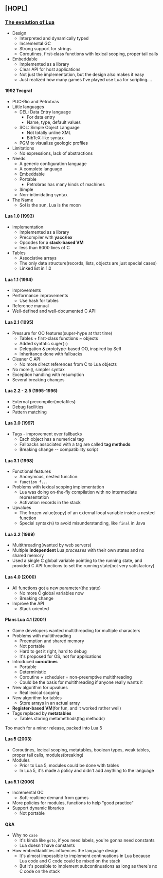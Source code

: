 ## [HOPL]

### [The evolution of Lua](http://dl.acm.org/citation.cfm?id=1238846)

* Design
  * Interpreted and dynamically typed
  * Incremental GC
  * Strong support for strings
  * Coroutines, first-class functions with lexical scoping, proper tail calls
* Embeddable
  * Implemented as a library
  * Clear API for host applications
  * Not just the implementation, but the design also makes it easy
  * Just realized how many games I've played use Lua for scripting....

#### 1992 Tecgraf

* PUC-Rio and Petrobras
* Little languages
  * DEL: Data Entry language
    * For data entry
    * Name, type, default values
  * SOL: Simple Object Language
    * Not totally unline XML
    * BibTeX-like syntax
  * PGM to visualize geologic profiles
* Limitations
  * No expressions, lack of abstractions
* Needs
  * A generic configuration language
  * A complete language
  * Embeddable
  * Portable
    * Petrobras has many kinds of machines
  * Simple
  * Non-intimidating syntax
* The Name
  * Sol is the sun, Lua is the moon

#### Lua 1.0 (1993)

* Implementation
  * Implemented as a library
  * Precompiler with **yacc/lex**
  * Opcodes for a **stack-based VM**
  * less than 6000 lines of C
* Tables
  * Associative arrays
  * The only data structure(records, lists, objects are just special cases)
  * Linked list in 1.0

#### Lua 1.1 (1994)

* Improvements
* Performance improvements
  * Use hash for tables
* Reference manual
* Well-defined and well-documented C API

#### Lua 2.1 (1995)

* Pressure for OO features(super-hype at that time)
  * Tables + first-class functions ~ objects
  * Added syntatic suger(`:`)
  * Delegation & prototype-based OO, inspired by Self
  * Inheritance done with fallbacks
* Cleaner C API
  * No more direct references from C to Lua objects
* No more `@`, simpler syntax
* Exception handling with resumption
* Several breaking changes

#### Lua 2.2 - 2.5 (1995-1996)

* External precompiler(metafiles)
* Debug facilities
* Pattern matching

#### Lua 3.0 (1997)

* Tags - improvement over fallbacks
  * Each object has a numerical tag
  * Fallbacks associated with a tag are called **tag methods**
  * Breaking change -- compatibility script

#### Lua 3.1 (1998)

* Functional features
  * Anonymous, nested function
  * `function f...`
* Problems with lexical scoping implementation
  * Lua was doing on-the-fly compilation with no intermediate representation
  * Activation records in the stack
* Upvalues
  * The frozen value(copy) of an external local variable inside a nested function
  * Special syntax(`%`) to avoid misunderstanding, like `final` in Java

#### Lua 3.2 (1999)

* Multithreading(wanted by web servers)
* Multiple **independent** Lua *processes* with their own states and no shared memory
* Used a single C global variable pointing to the running state, and provided C API functions to set the running state(not very satisfactory)

#### Lua 4.0 (2000)

* All functions got a new parameter(the state)
  * No more C global variables now
  * Breaking change
* Improve the API
  * Stack oriented

#### Plans Lua 4.1 (2001)

* Game developers wanted multithreading for multiple characters
* Problems with multithreading
  * Preemption and shared memory
  * Not portable
  * Hard to get it right, hard to debug
  * It's proposed for OS, not for applications
* Introduced **coroutines**
  * Portable
  * Deterministic
  * Coroutine + scheduler = non-preemptive multithreading
  * Could be the basis for multithreading if anyone really wants it
* New algorithm for upvalues
  * Real lexical scoping
* New algorithm for tables
  * Store arrays in an actual array
* **Register-based VM**(for fun, and it worked rather well)
* Tags replaced by **metatables**
  * Tables storing metamethods(tag methods)

Too much for a minor release, packed into Lua 5

#### Lua 5 (2003)

* Coroutines, lecical scoping, metatables, boolean types, weak tables, proper tail calls, modules(breaking)
* Modules
  * Prior to Lua 5, modules could be done with tables
  * In Lua 5, it's made a policy and didn't add anything to the language

#### Lua 5.1 (2006)

* Incremental GC
  * Soft-realtime demand from games
* More policies for modules, functions to help "good practice"
* Support dynamic libraries
  * Not portable

#### Q&A

* Why no `case`
  * It's kinda like `goto`, if you need labels, you're gonna need constants
  * Lua doesn't have constants
* How embeddabilities influences the language design
  * It's almost impossible to implement continuations in Lua because Lua code and C code could be mixed on the stack
  * But it's possible to implement subcontinuations as long as there's no C code on the stack
